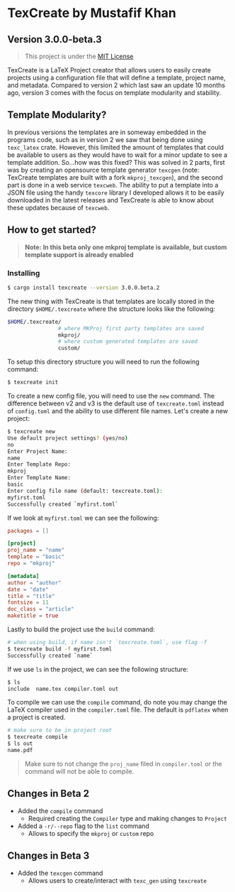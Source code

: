 # TexCreate by Mustafif Khan
## Version 3.0.0-beta.3 

> This project is under the [MIT License](LICENSE)

TexCreate is a LaTeX Project creator that allows users to easily create projects using a configuration file that will 
define a template, project name, and metadata. Compared to version 2 which last saw an update 10 months ago, version 3 
comes with the focus on template modularity and stability. 

## Template Modularity? 
In previous versions the templates are in someway embedded in the programs code, such as in version 2 we saw that being done 
using `texc_latex` crate. However, this limited the amount of templates that could be available to users as they would have to 
wait for a minor update to see a template addition. So...how was this fixed? This was solved in 2 parts, first was by creating 
an opensource template generator `texcgen` (note: TexCreate templates are built with a fork `mkproj_texcgen`), and the second part 
is done in a web service `texcweb`. The ability to put a template into a JSON file using the handy `texcore` library I developed 
allows it to be easily downloaded in the latest releases and TexCreate is able to know about these updates because of `texcweb`. 


## How to get started? 

> **Note: In this beta only one mkproj template is available, but custom template support is already enabled**

### Installing

```bash
$ cargo install texcreate --version 3.0.0.beta.2
```

The new thing with TexCreate is that templates are locally stored in the directory `$HOME/.texcreate` where the structure 
looks like the following: 

```bash
$HOME/.texcreate/
                # where MKProj first party templates are saved
                mkproj/
                # where custom generated templates are saved
                custom/
```

To setup this directory structure you will need to run the following command: 

```bash
$ texcreate init 
```

To create a new config file, you will need to use the `new` command. The difference between v2 and v3 is the default use of 
`texcreate.toml` instead of `config.toml` and the ability to use different file names. Let's create a new project: 

```bash
$ texcreate new 
Use default project settings? (yes/no)
no
Enter Project Name: 
name
Enter Template Repo: 
mkproj
Enter Template Name: 
basic
Enter config file name (default: texcreate.toml): 
myfirst.toml
Successfully created `myfirst.toml`
```

If we look at `myfirst.toml` we can see the following: 

```toml
packages = []

[project]
proj_name = "name"
template = "basic"
repo = "mkproj"

[metadata]
author = "author"
date = "date"
title = "title"
fontsize = 11
doc_class = "article"
maketitle = true
```

Lastly to build the project use the `build` command: 
```bash
# when using build, if name isn't `texcreate.toml`, use flag -f 
$ texcreate build -f myfirst.toml
Successfully created `name`
```

If we use `ls` in the project, we can see the following structure: 

```bash
$ ls 
include  name.tex compiler.toml out
```

To compile we can use the `compile` command, do note you may change the LaTeX compiler used in the `compiler.toml` file. 
The default is `pdflatex` when a project is created. 

```bash
# make sure to be in project root
$ texcreate compile 
$ ls out 
name.pdf 
```

> Make sure to not change the `proj_name` filed in `compiler.toml` or the command will not be able to compile. 


## Changes in Beta 2 

- Added the `compile` command 
  - Required creating the `Compiler` type and making changes to `Project`
- Added a `-r/--repo` flag to the `list` command 
  - Allows to specify the `mkproj` or `custom` repo

## Changes in Beta 3 
- Added the `texcgen` command
  - Allows users to create/interact with `texc_gen` using `texcreate`
